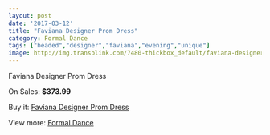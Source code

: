 ```yaml
---
layout: post
date: '2017-03-12'
title: "Faviana Designer Prom Dress"
category: Formal Dance
tags: ["beaded","designer","faviana","evening","unique"]
image: http://img.transblink.com/7480-thickbox_default/faviana-designer-prom-dress.jpg
---
```

Faviana Designer Prom Dress

On Sales: **$373.99**
<a href="https://www.transblink.com/en/formal-dance/2422-faviana-designer-prom-dress.html"><amp-img layout="responsive" width="600" height="600" src="//img.transblink.com/7480-thickbox_default/faviana-designer-prom-dress.jpg" alt="Faviana Designer Prom Dress 0" /></a>
<a href="https://www.transblink.com/en/formal-dance/2422-faviana-designer-prom-dress.html"><amp-img layout="responsive" width="600" height="600" src="//img.transblink.com/7484-thickbox_default/faviana-designer-prom-dress.jpg" alt="Faviana Designer Prom Dress 1" /></a>
<a href="https://www.transblink.com/en/formal-dance/2422-faviana-designer-prom-dress.html"><amp-img layout="responsive" width="600" height="600" src="//img.transblink.com/7483-thickbox_default/faviana-designer-prom-dress.jpg" alt="Faviana Designer Prom Dress 2" /></a>
<a href="https://www.transblink.com/en/formal-dance/2422-faviana-designer-prom-dress.html"><amp-img layout="responsive" width="600" height="600" src="//img.transblink.com/7482-thickbox_default/faviana-designer-prom-dress.jpg" alt="Faviana Designer Prom Dress 3" /></a>
<a href="https://www.transblink.com/en/formal-dance/2422-faviana-designer-prom-dress.html"><amp-img layout="responsive" width="600" height="600" src="//img.transblink.com/7481-thickbox_default/faviana-designer-prom-dress.jpg" alt="Faviana Designer Prom Dress 4" /></a>

Buy it: [Faviana Designer Prom Dress](https://www.transblink.com/en/formal-dance/2422-faviana-designer-prom-dress.html "Faviana Designer Prom Dress")

View more: [Formal Dance](https://www.transblink.com/en/6-formal-dance "Formal Dance")